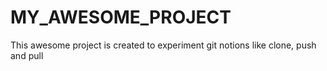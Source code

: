 # MY_AWESOME_PROJECT

This awesome project is created to experiment git notions like clone, push and pull
